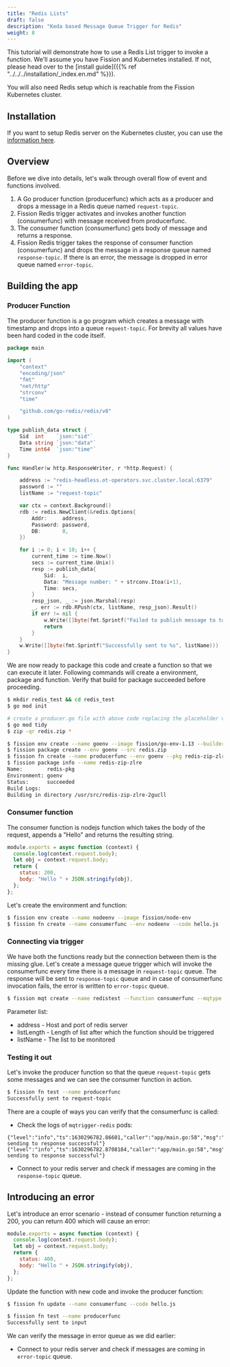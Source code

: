 ```yaml
---
title: "Redis Lists"
draft: false
description: "Keda based Message Queue Trigger for Redis"
weight: 8
---
```


This tutorial will demonstrate how to use a Redis List trigger to invoke a function.
We'll assume you have Fission and Kubernetes installed.
If not, please head over to the [install guide]({{% ref "../../../installation/_index.en.md" %}}).

You will also need Redis setup which is reachable from the Fission Kubernetes cluster.

## Installation

If you want to setup Redis server on the Kubernetes cluster, you can use the [information here](https://ot-container-kit.github.io/redis-operator/guide).

## Overview

Before we dive into details, let's walk through overall flow of event and functions involved.

1. A Go producer function (producerfunc) which acts as a producer and drops a message in a Redis queue named `request-topic`.
2. Fission Redis trigger activates and invokes another function (consumerfunc) with message received from producerfunc.
3. The consumer function (consumerfunc) gets body of message and returns a response.
4. Fission Redis trigger takes the response of consumer function (consumerfunc) and drops the message in a response queue named `response-topic`.
   If there is an error, the message is dropped in error queue named `error-topic`.

## Building the app

### Producer Function

The producer function is a go program which creates a message with timestamp and drops into a queue `request-topic`.
For brevity all values have been hard coded in the code itself.

```go
package main
​
import (
	"context"
	"encoding/json"
	"fmt"
	"net/http"
	"strconv"
	"time"

	"github.com/go-redis/redis/v8"
)

type publish_data struct {
	Sid  int    `json:"sid"`
	Data string `json:"data"`
	Time int64  `json:"time"`
}

func Handler(w http.ResponseWriter, r *http.Request) {

	address := "redis-headless.ot-operators.svc.cluster.local:6379"
	password := ""
	listName := "request-topic"

	var ctx = context.Background()
	rdb := redis.NewClient(&redis.Options{
		Addr:     address,
		Password: password,
		DB:       0,
	})

	for i := 0; i < 10; i++ {
		current_time := time.Now()
		secs := current_time.Unix()
		resp := publish_data{
			Sid:  i,
			Data: "Message number: " + strconv.Itoa(i+1),
			Time: secs,
		}
		resp_json, _ := json.Marshal(resp)
		_, err := rdb.RPush(ctx, listName, resp_json).Result()
		if err != nil {
			w.Write([]byte(fmt.Sprintf("Failed to publish message to topic %s: %v", listName, err)))
			return
		}
	}
	w.Write([]byte(fmt.Sprintf("Successfully sent to %s", listName)))
}
```

We are now ready to package this code and create a function so that we can execute it later.
Following commands will create a environment, package and function.
Verify that build for package succeeded before proceeding.

```sh
$ mkdir redis_test && cd redis_test
$ go mod init

# create a producer.go file with above code replacing the placeholder values with actual ones
$ go mod tidy
$ zip -qr redis.zip *

$ fission env create --name goenv --image fission/go-env-1.13 --builder fission/go-builder-1.13
$ fission package create --env goenv --src redis.zip
$ fission fn create --name producerfunc --env goenv --pkg redis-zip-zlre --entrypoint Handler
$ fission package info --name redis-zip-zlre
Name:        redis-pkg
Environment: goenv
Status:      succeeded
Build Logs:
Building in directory /usr/src/redis-zip-zlre-2gucll
```

### Consumer function

The consumer function is nodejs function which takes the body of the request, appends a "Hello" and returns the resulting string.

```js
module.exports = async function (context) {
  console.log(context.request.body);
  let obj = context.request.body;
  return {
    status: 200,
    body: "Hello " + JSON.stringify(obj),
  };
};
```

Let's create the environment and function:

```bash
$ fission env create --name nodeenv --image fission/node-env
$ fission fn create --name consumerfunc --env nodeenv --code hello.js
```

### Connecting via trigger

We have both the functions ready but the connection between them is the missing glue.
Let's create a message queue trigger which will invoke the consumerfunc every time there is a message in `request-topic` queue.
The response will be sent to `response-topic` queue and in case of consumerfunc invocation fails, the error is written to `error-topic` queue.

```bash
$ fission mqt create --name redistest --function consumerfunc --mqtype redis --mqtkind keda --topic request-topic --resptopic response-topic --errortopic error-topic --maxretries 3 --metadata address=redis-headless.ot-operators.svc.cluster.local:6379 --metadata listLength=10 --metadata listName=request-topic
```

Parameter list:

- address - Host and port of redis server
- listLength - Length of list after which the function should be triggered
- listName - The list to be monitored

### Testing it out

Let's invoke the producer function so that the queue `request-topic` gets some messages and we can see the consumer function in action.

```bash
$ fission fn test --name producerfunc
Successfully sent to request-topic
```

There are a couple of ways you can verify that the consumerfunc is called:

- Check the logs of `mqtrigger-redis` pods:

```text
{"level":"info","ts":1630296782.86601,"caller":"app/main.go:58","msg":"Message sending to response successful"}
{"level":"info","ts":1630296782.8708184,"caller":"app/main.go:58","msg":"Message sending to response successful"}
```

- Connect to your redis server and check if messages are coming in the `response-topic` queue.

## Introducing an error

Let's introduce an error scenario - instead of consumer function returning a 200, you can return 400 which will cause an error:

```js
module.exports = async function (context) {
  console.log(context.request.body);
  let obj = context.request.body;
  return {
    status: 400,
    body: "Hello " + JSON.stringify(obj),
  };
};
```

Update the function with new code and invoke the producer function:

```bash
$ fission fn update --name consumerfunc --code hello.js

$ fission fn test --name producerfunc
Successfully sent to input
```

We can verify the message in error queue as we did earlier:

- Connect to your redis server and check if messages are coming in `error-topic` queue.
